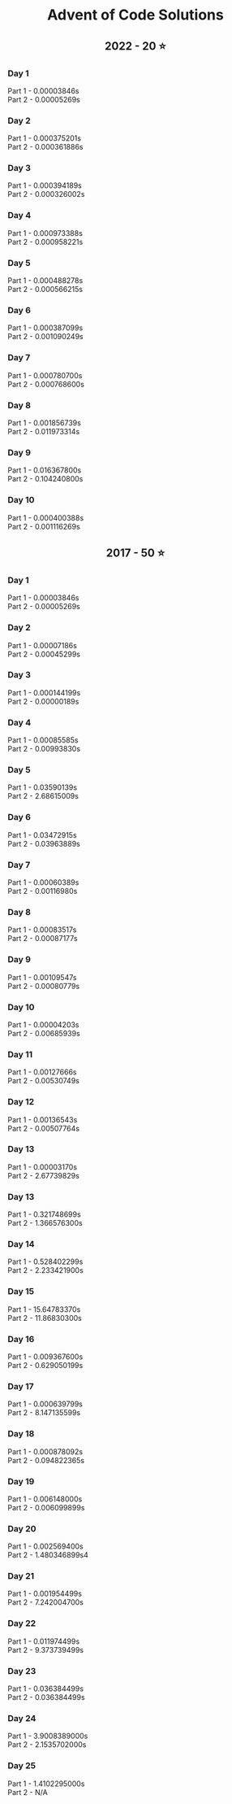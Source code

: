 <h1 align="center">
Advent of Code Solutions
</h1>
<h2 align="center">
  2022 - 20 ⭐
</h2>
<h3>
    Day 1
</h3>
Part 1 - 0.00003846s <br>
Part 2 - 0.00005269s

<h3>
    Day 2
</h3>
Part 1 - 0.000375201s <br>
Part 2 - 0.000361886s

<h3>
    Day 3
</h3>
Part 1 - 0.000394189s <br>
Part 2 - 0.000326002s

<h3>
    Day 4
</h3>
Part 1 - 0.000973388s <br>
Part 2 - 0.000958221s

<h3>
    Day 5
</h3>
Part 1 - 0.000488278s <br>
Part 2 - 0.000566215s

<h3>
    Day 6
</h3>
Part 1 - 0.000387099s <br>
Part 2 - 0.001090249s

<h3>
    Day 7
</h3>
Part 1 - 0.000780700s <br>
Part 2 - 0.000768600s

<h3>
    Day 8
</h3>
Part 1 - 0.001856739s <br>
Part 2 - 0.011973314s

<h3>
    Day 9
</h3>
Part 1 - 0.016367800s <br>
Part 2 - 0.104240800s

<h3>
    Day 10
</h3>
Part 1 - 0.000400388s <br>
Part 2 - 0.001116269s

<h2 align="center">
  2017 - 50 ⭐
</h2>
<h3>
    Day 1
</h3>
Part 1 - 0.00003846s <br>
Part 2 - 0.00005269s
<h3>
    Day 2
</h3>
Part 1 - 0.00007186s <br>
Part 2 - 0.00045299s
<h3>
    Day 3
</h3>
Part 1 - 0.000144199s <br>
Part 2 - 0.00000189s

<h3>
    Day 4
</h3>
Part 1 - 0.00085585s <br>
Part 2 - 0.00993830s

<h3>
    Day 5
</h3>
Part 1 - 0.03590139s <br>
Part 2 - 2.68615009s

<h3>
    Day 6
</h3>
Part 1 - 0.03472915s <br>
Part 2 - 0.03963889s

<h3>
    Day 7
</h3>
Part 1 - 0.00060389s <br>
Part 2 - 0.00116980s

<h3>
    Day 8
</h3>
Part 1 - 0.00083517s <br>
Part 2 - 0.00087177s

<h3>
    Day 9
</h3>
Part 1 - 0.00109547s <br>
Part 2 - 0.00080779s

<h3>
    Day 10
</h3>
Part 1 - 0.00004203s <br>
Part 2 - 0.00685939s

<h3>
    Day 11
</h3>
Part 1 - 0.00127666s <br>
Part 2 - 0.00530749s

<h3>
    Day 12
</h3>
Part 1 - 0.00136543s <br>
Part 2 - 0.00507764s

<h3>
    Day 13
</h3>
Part 1 - 0.00003170s <br>
Part 2 - 2.67739829s

<h3>
    Day 13
</h3>
Part 1 - 0.321748699s <br>
Part 2 - 1.366576300s

<h3>
    Day 14
</h3>
Part 1 - 0.528402299s <br>
Part 2 - 2.233421900s

<h3>
    Day 15
</h3>
Part 1 - 15.64783370s <br>
Part 2 - 11.86830300s

<h3>
    Day 16
</h3>
Part 1 - 0.009367600s <br>
Part 2 - 0.629050199s

<h3>
    Day 17
</h3>
Part 1 - 0.000639799s <br>
Part 2 - 8.147135599s

<h3>
    Day 18
</h3>
Part 1 - 0.000878092s <br>
Part 2 - 0.094822365s

<h3>
    Day 19
</h3>
Part 1 - 0.006148000s <br>
Part 2 - 0.006099899s

<h3>
    Day 20
</h3>
Part 1 - 0.002569400s <br>
Part 2 - 1.480346899s4

<h3>
    Day 21
</h3>
Part 1 - 0.001954499s <br>
Part 2 - 7.242004700s

<h3>
    Day 22
</h3>
Part 1 - 0.011974499s <br>
Part 2 - 9.373739499s

<h3>
    Day 23
</h3>
Part 1 - 0.036384499s <br>
Part 2 - 0.036384499s

<h3>
    Day 24
</h3>
Part 1 - 3.9008389000s <br>
Part 2 - 2.1535702000s

<h3>
    Day 25
</h3>
Part 1 - 1.4102295000s <br>
Part 2 - N/A
